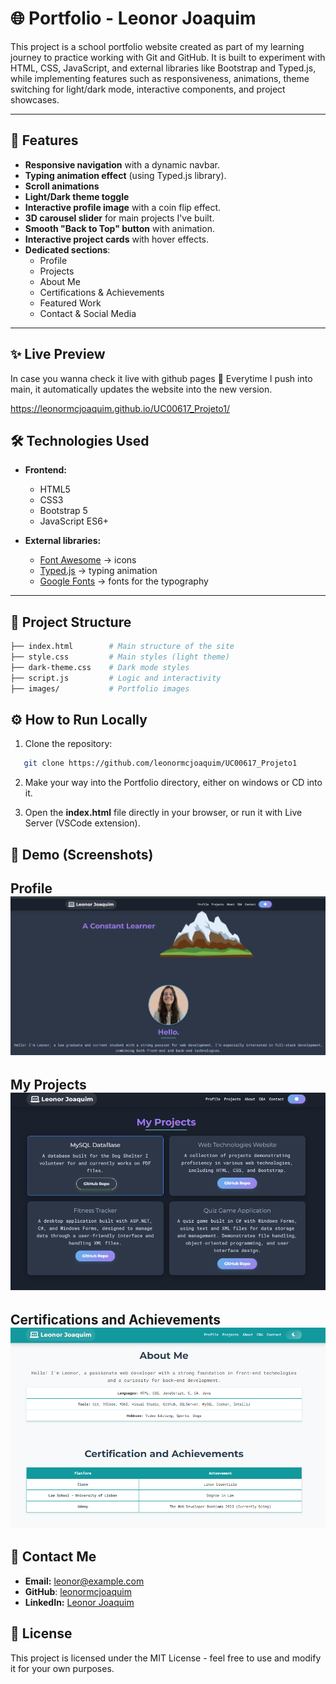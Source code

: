 # 🌐 Portfolio - Leonor Joaquim

This project is a school portfolio website created as part of my learning journey to practice working with Git and GitHub.
It is built to experiment with HTML, CSS, JavaScript, and external libraries like Bootstrap and Typed.js, while implementing features such as responsiveness, animations, theme switching for light/dark mode, interactive components, and project showcases.

---

## 🚀 Features

- **Responsive navigation** with a dynamic navbar.
- **Typing animation effect** (using Typed.js library).
- **Scroll animations**
- **Light/Dark theme toggle**
- **Interactive profile image** with a coin flip effect.
- **3D carousel slider** for main projects I've built.
- **Smooth "Back to Top" button** with animation.
- **Interactive project cards** with hover effects.
- **Dedicated sections**:
  - Profile
  - Projects
  - About Me
  - Certifications & Achievements
  - Featured Work
  - Contact & Social Media

---

## ✨ Live Preview
In case you wanna check it live with github pages 🚀 Everytime I push into main, it automatically updates the website into the new version.

https://leonormcjoaquim.github.io/UC00617_Projeto1/ 

## 🛠️ Technologies Used

- **Frontend:**
  - HTML5
  - CSS3
  - Bootstrap 5
  - JavaScript ES6+

- **External libraries:**
  - [Font Awesome](https://fontawesome.com/) → icons
  - [Typed.js](https://github.com/mattboldt/typed.js/) → typing animation
  - [Google Fonts](https://fonts.google.com/) → fonts for the typography

---

## 📂 Project Structure

```bash
├── index.html        # Main structure of the site
├── style.css         # Main styles (light theme)
├── dark-theme.css    # Dark mode styles
├── script.js         # Logic and interactivity
├── images/           # Portfolio images
```

## ⚙️ How to Run Locally

1. Clone the repository:

```bash
   git clone https://github.com/leonormcjoaquim/UC00617_Projeto1
```

2. Make your way into the Portfolio directory, either on windows or CD into it. 

3. Open the **index.html** file directly in your browser, or run it with Live Server (VSCode extension).


## 📸 Demo (Screenshots)
Profile 
![Profile Screenshot](images/Screenshot_Profile.png)
---

My Projects
![My Projects Screenshot](images/Screenshot_My_Projects.png)
---

Certifications and Achievements 
![Achievements Screenshot](images/Screenshot_Certifications.png)
---

## 📧 Contact Me
- **Email:** [leonor@example.com](mailto:leonor@example.com)
- **GitHub**: [leonormcjoaquim](https://github.com/leonormcjoaquim)
- **LinkedIn:** [Leonor Joaquim](https://www.linkedin.com/feed)

## 📜 License

This project is licensed under the MIT License - feel free to use and modify it for your own purposes.
